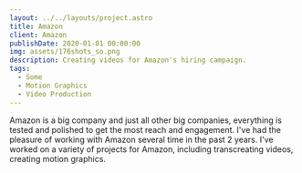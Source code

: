```yaml
---
layout: ../../layouts/project.astro
title: Amazon
client: Amazon
publishDate: 2020-01-01 00:00:00
img: assets/176shots_so.png
description: Creating videos for Amazon's hiring campaign.
tags:
  - Some
  - Motion Graphics
  - Video Production
---
```


Amazon is a big company and just all other big companies, everything is tested and polished to get the most reach and engagement. I've had the pleasure of working with Amazon several time in the past 2 years. I've worked on a variety of projects for Amazon, including transcreating videos, creating motion graphics.

